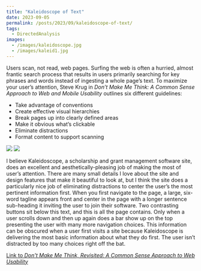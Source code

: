 ```yaml
---
title: "Kaleidoscope of Text"
date: 2023-09-05
permalink: /posts/2023/09/kaleidoscope-of-text/
tags:
  - DirectedAnalysis
images:
  - /images/kaleidoscope.jpg
  - /images/kaleid1.jpg
---
```


Users scan, not read, web pages. Surfing the web is often a hurried, almost frantic search process that results in users primarily searching for key phrases and words instead of ingesting a whole page’s text. To maximize your user’s attention, Steve Krug in _Don’t Make Me Think: A Common Sense Approach to Web and Mobile Usability_ outlines six different guidelines:

- Take advantage of conventions
- Create effective visual hierarchies
- Break pages up into clearly defined areas
- Make it obvious what’s clickable
- Eliminate distractions
- Format content to support scanning

<img src='/images/kaleid1.jpg'>
<img src='/images/kaleid2.jpg'>

I believe Kaleidoscope, a scholarship and grant management software site, does an excellent and aesthetically-pleasing job of making the most of user’s attention. There are many small details I love about the site and design features that make it beautiful to look at, but I think the site does a particularly nice job of eliminating distractions to center the user’s the most pertinent information first. When you first navigate to the page, a large, six-word tagline appears front and center in the page with a longer sentence sub-heading it inviting the user to join their software. Two contrasting buttons sit below this text, and this is all the page contains. Only when a user scrolls down and then up again does a bar show up on the top presenting the user with many more navigation choices. This information can be obscured when a user first visits a site because Kaleidoscope is delivering the most basic information about what they do first. The user isn’t distracted by too many choices right off the bat.

[Link to _Don't Make Me Think, Revisited: A Common Sense Approach to Web Usability_](https://www.amazon.com/Dont-Make-Think-Revisited-Usability/dp/0321965515/ref=sr_1_1?crid=2WTXEL380MCYF&keywords=dont+make+me+think+steve+krug&qid=1693977266&sprefix=dont+make+me+think%2Caps%2C169&sr=8-1)
